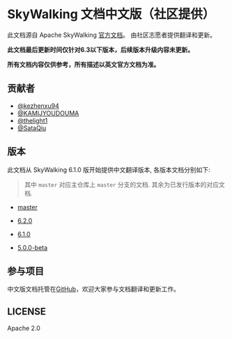 # SkyWalking 文档中文版（社区提供）
此文档源自 Apache SkyWalking [官方文档](https://github.com/apache/skywalking/blob/master/docs/README.md)。
由社区志愿者提供翻译和更新。

**此文档最后更新时间仅针对6.3以下版本，后续版本升级内容未更新。**

**所有文档内容仅供参考，所有描述以英文官方文档为准。**

## 贡献者
- [@kezhenxu94](https://github.com/kezhenxu94)
- [@KAMIJYOUDOUMA](https://github.com/KAMIJYOUDOUMA)
- [@thelight1](https://github.com/thelight1)
- [@SataQiu](https://github.com/SataQiu)

## 版本
此文档从 SkyWalking 6.1.0 版开始提供中文翻译版本, 各版本文档分别如下:

> 其中 `master` 对应主仓库上 `master` 分支的文档. 其余为已发行版本的对应文档.

- [master](zh/master/README.md)

- [6.2.0](zh/6.2.0/README.md)

- [6.1.0](zh/6.1.0/README.md)

- [5.0.0-beta](zh/5.0.0-beta/README.md)

## 参与项目
中文版文档托管在[GitHub](https://skyapm.github.io/document-cn-translation-of-skywalking/)，欢迎大家参与文档翻译和更新工作。

## LICENSE
Apache 2.0
